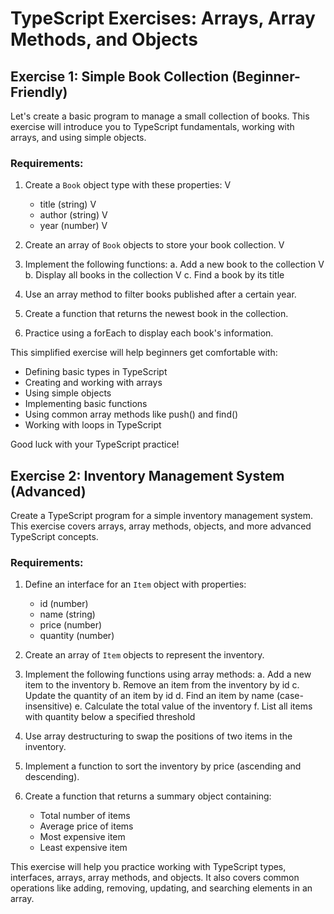 # TypeScript Exercises: Arrays, Array Methods, and Objects



## Exercise 1: Simple Book Collection (Beginner-Friendly)

Let's create a basic program to manage a small collection of books. This exercise will introduce you to TypeScript fundamentals, working with arrays, and using simple objects.

### Requirements:

1. Create a `Book` object type with these properties: V
   - title (string) V
   - author (string) V
   - year (number) V

2. Create an array of `Book` objects to store your book collection. V

3. Implement the following functions: 
   a. Add a new book to the collection V
   b. Display all books in the collection V
   c. Find a book by its title 

4. Use an array method to filter books published after a certain year.

5. Create a function that returns the newest book in the collection.

6. Practice using a forEach to display each book's information.

This simplified exercise will help beginners get comfortable with:
- Defining basic types in TypeScript
- Creating and working with arrays
- Using simple objects
- Implementing basic functions
- Using common array methods like push() and find()
- Working with loops in TypeScript

Good luck with your TypeScript practice!

## Exercise 2: Inventory Management System (Advanced)

Create a TypeScript program for a simple inventory management system. This exercise covers arrays, array methods, objects, and more advanced TypeScript concepts.

### Requirements:

1. Define an interface for an `Item` object with properties:
   - id (number)
   - name (string)
   - price (number)
   - quantity (number)

2. Create an array of `Item` objects to represent the inventory.

3. Implement the following functions using array methods:
   a. Add a new item to the inventory
   b. Remove an item from the inventory by id
   c. Update the quantity of an item by id
   d. Find an item by name (case-insensitive)
   e. Calculate the total value of the inventory
   f. List all items with quantity below a specified threshold

4. Use array destructuring to swap the positions of two items in the inventory.

5. Implement a function to sort the inventory by price (ascending and descending).

6. Create a function that returns a summary object containing:
   - Total number of items
   - Average price of items
   - Most expensive item
   - Least expensive item

This exercise will help you practice working with TypeScript types, interfaces, arrays, array methods, and objects. It also covers common operations like adding, removing, updating, and searching elements in an array.